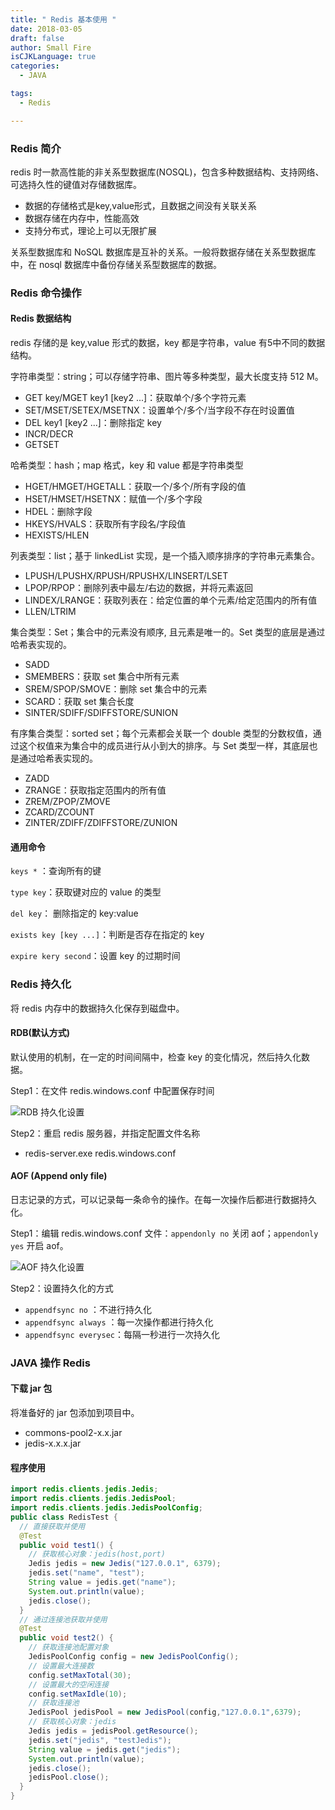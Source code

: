 ```yaml
---
title: " Redis 基本使用 "
date: 2018-03-05
draft: false
author: Small Fire
isCJKLanguage: true
categories: 
  - JAVA

tags: 
  - Redis

---
```


### Redis 简介

redis 时一款高性能的非关系型数据库(NOSQL)，包含多种数据结构、支持网络、可选持久性的键值对存储数据库。

- 数据的存储格式是key,value形式，且数据之间没有关联关系
- 数据存储在内存中，性能高效
- 支持分布式，理论上可以无限扩展

关系型数据库和 NoSQL 数据库是互补的关系。一般将数据存储在关系型数据库中，在 nosql 数据库中备份存储关系型数据库的数据。

### Redis 命令操作

#### Redis 数据结构

redis 存储的是 key,value 形式的数据，key 都是字符串，value 有5中不同的数据结构。

字符串类型：string；可以存储字符串、图片等多种类型，最大长度支持 512 M。

- GET key/MGET key1 [key2 ...]：获取单个/多个字符元素
- SET/MSET/SETEX/MSETNX：设置单个/多个/当字段不存在时设置值
- DEL key1 [key2 ...]：删除指定 key
- INCR/DECR
- GETSET

哈希类型：hash；map 格式，key 和 value 都是字符串类型

- HGET/HMGET/HGETALL：获取一个/多个/所有字段的值
- HSET/HMSET/HSETNX：赋值一个/多个字段
- HDEL：删除字段
- HKEYS/HVALS：获取所有字段名/字段值
- HEXISTS/HLEN

列表类型：list；基于 linkedList 实现，是一个插入顺序排序的字符串元素集合。

- LPUSH/LPUSHX/RPUSH/RPUSHX/LINSERT/LSET
- LPOP/RPOP：删除列表中最左/右边的数据，并将元素返回
- LINDEX/LRANGE：获取列表在：给定位置的单个元素/给定范围内的所有值
- LLEN/LTRIM

集合类型：Set；集合中的元素没有顺序, 且元素是唯一的。Set 类型的底层是通过哈希表实现的。

- SADD
- SMEMBERS：获取 set 集合中所有元素
- SREM/SPOP/SMOVE：删除 set 集合中的元素
- SCARD：获取 set 集合长度
- SINTER/SDIFF/SDIFFSTORE/SUNION

有序集合类型：sorted set；每个元素都会关联一个 double 类型的分数权值，通过这个权值来为集合中的成员进行从小到大的排序。与 Set 类型一样，其底层也是通过哈希表实现的。

- ZADD
- ZRANGE：获取指定范围内的所有值
- ZREM/ZPOP/ZMOVE
- ZCARD/ZCOUNT
- ZINTER/ZDIFF/ZDIFFSTORE/ZUNION

#### 通用命令

`keys *` ：查询所有的键

`type key`：获取键对应的 value 的类型

`del key`： 删除指定的 key:value

`exists key [key ...]`：判断是否存在指定的 key

`expire kery second`：设置 key 的过期时间 

### Redis 持久化

将 redis 内存中的数据持久化保存到磁盘中。

#### RDB(默认方式)

默认使用的机制，在一定的时间间隔中，检查 key 的变化情况，然后持久化数据。

Step1：在文件 redis.windows.conf 中配置保存时间

![RDB 持久化设置](/images/WEB/Redis1.png)

Step2：重启 redis 服务器，并指定配置文件名称

- redis-server.exe redis.windows.conf

#### AOF (Append only file)

日志记录的方式，可以记录每一条命令的操作。在每一次操作后都进行数据持久化。

Step1：编辑 redis.windows.conf 文件：`appendonly no` 关闭 aof；`appendonly yes` 开启 aof。

![AOF 持久化设置](/images/WEB/Redis2.png)

Step2：设置持久化的方式

- `appendfsync no` ：不进行持久化
- `appendfsync always` ：每一次操作都进行持久化
- `appendfsync everysec`：每隔一秒进行一次持久化

### JAVA 操作 Redis

#### 下载 jar 包

将准备好的 jar 包添加到项目中。

- commons-pool2-x.x.jar
- jedis-x.x.x.jar

#### 程序使用

```java
import redis.clients.jedis.Jedis;
import redis.clients.jedis.JedisPool;
import redis.clients.jedis.JedisPoolConfig;
public class RedisTest {
  // 直接获取并使用
  @Test
  public void test1() {
    // 获取核心对象：jedis(host,port)
    Jedis jedis = new Jedis("127.0.0.1", 6379);
    jedis.set("name", "test");
    String value = jedis.get("name");
    System.out.println(value);
    jedis.close();
  }
  // 通过连接池获取并使用
  @Test
  public void test2() {
    // 获取连接池配置对象
    JedisPoolConfig config = new JedisPoolConfig();
    // 设置最大连接数
    config.setMaxTotal(30);
    // 设置最大的空闲连接
    config.setMaxIdle(10);
    // 获取连接池
    JedisPool jedisPool = new JedisPool(config,"127.0.0.1",6379);
    // 获取核心对象：jedis
    Jedis jedis = jedisPool.getResource();
    jedis.set("jedis", "testJedis");
    String value = jedis.get("jedis");
    System.out.println(value);
    jedis.close();
    jedisPool.close();
  }
}
```
